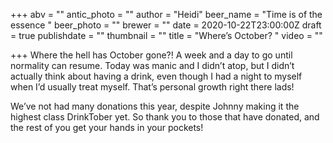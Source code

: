 +++
abv = ""
antic_photo = ""
author = "Heidi"
beer_name = "Time is of the essence "
beer_photo = ""
brewer = ""
date = 2020-10-22T23:00:00Z
draft = true
publishdate = ""
thumbnail = ""
title = "Where’s October? "
video = ""

+++
Where the hell has October gone?! A week and a day to go until normality can resume. Today was manic and I didn’t atop, but I didn’t actually think about having a drink, even though I had a night to myself when I’d usually treat myself. That’s personal growth right there lads! 

We’ve not had many donations this year, despite Johnny making it the highest class DrinkTober yet. So thank you to those that have donated, and the rest of you get your hands in your pockets! 
